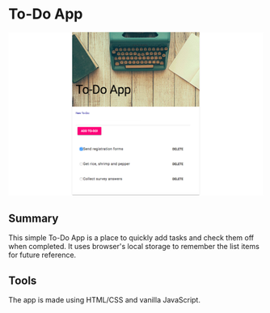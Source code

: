 # To-Do App

![To-Do App Screenshot](/screenshot.png)

## Summary
This simple To-Do App is a place to quickly add tasks and check them off when completed. It uses browser's local storage to remember the list items for future reference.

## Tools
The app is made using HTML/CSS and vanilla JavaScript.

